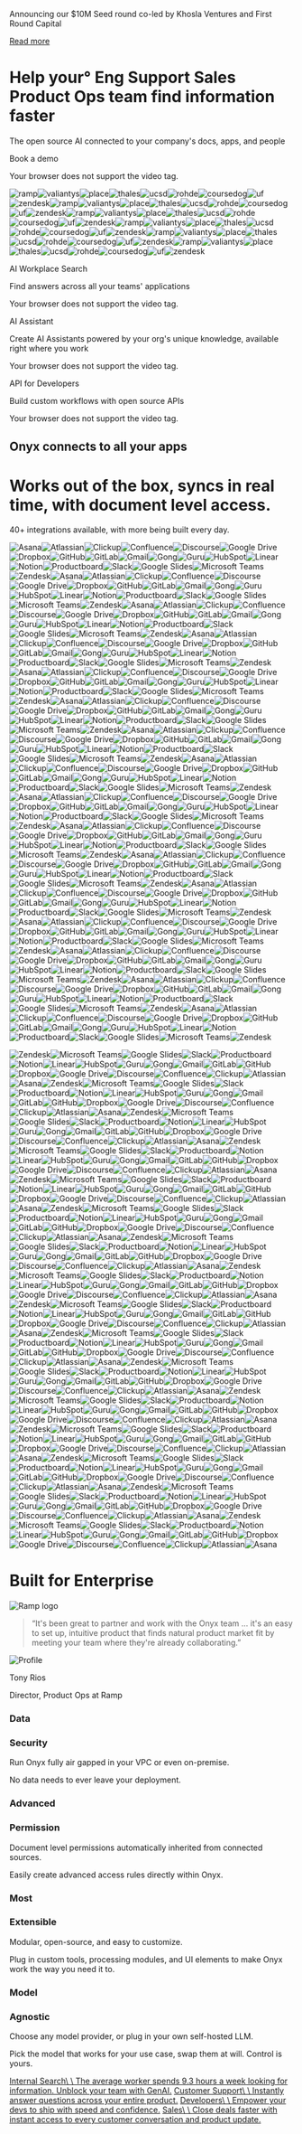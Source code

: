 Announcing our $10M Seed round co-led by Khosla Ventures and First Round Capital

[Read more](https://www.onyx.app/blog/seed-round)

# Help your° Eng  Support  Sales  Product  Ops team    find information faster

The open source AI connected to your company's docs, apps, and people

Book a demo

Your browser does not support the video tag.

![ramp](https://d3hdm39m52h1pm.cloudfront.net/logos/company/ramp.png)![valiantys](https://d3hdm39m52h1pm.cloudfront.net/logos/company/valiantys.png)![place](https://d3hdm39m52h1pm.cloudfront.net/logos/company/place.png)![thales](https://d3hdm39m52h1pm.cloudfront.net/logos/company/thales.svg)![ucsd](https://d3hdm39m52h1pm.cloudfront.net/logos/company/ucsd.png)![rohde](https://d3hdm39m52h1pm.cloudfront.net/logos/company/rohde.svg)![coursedog](https://d3hdm39m52h1pm.cloudfront.net/logos/company/coursedog.svg)![uf](https://d3hdm39m52h1pm.cloudfront.net/logos/company/uf.png)![zendesk](https://d3hdm39m52h1pm.cloudfront.net/logos/company/zendesk.png)![ramp](https://d3hdm39m52h1pm.cloudfront.net/logos/company/ramp.png)![valiantys](https://d3hdm39m52h1pm.cloudfront.net/logos/company/valiantys.png)![place](https://d3hdm39m52h1pm.cloudfront.net/logos/company/place.png)![thales](https://d3hdm39m52h1pm.cloudfront.net/logos/company/thales.svg)![ucsd](https://d3hdm39m52h1pm.cloudfront.net/logos/company/ucsd.png)![rohde](https://d3hdm39m52h1pm.cloudfront.net/logos/company/rohde.svg)![coursedog](https://d3hdm39m52h1pm.cloudfront.net/logos/company/coursedog.svg)![uf](https://d3hdm39m52h1pm.cloudfront.net/logos/company/uf.png)![zendesk](https://d3hdm39m52h1pm.cloudfront.net/logos/company/zendesk.png)![ramp](https://d3hdm39m52h1pm.cloudfront.net/logos/company/ramp.png)![valiantys](https://d3hdm39m52h1pm.cloudfront.net/logos/company/valiantys.png)![place](https://d3hdm39m52h1pm.cloudfront.net/logos/company/place.png)![thales](https://d3hdm39m52h1pm.cloudfront.net/logos/company/thales.svg)![ucsd](https://d3hdm39m52h1pm.cloudfront.net/logos/company/ucsd.png)![rohde](https://d3hdm39m52h1pm.cloudfront.net/logos/company/rohde.svg)![coursedog](https://d3hdm39m52h1pm.cloudfront.net/logos/company/coursedog.svg)![uf](https://d3hdm39m52h1pm.cloudfront.net/logos/company/uf.png)![zendesk](https://d3hdm39m52h1pm.cloudfront.net/logos/company/zendesk.png)![ramp](https://d3hdm39m52h1pm.cloudfront.net/logos/company/ramp.png)![valiantys](https://d3hdm39m52h1pm.cloudfront.net/logos/company/valiantys.png)![place](https://d3hdm39m52h1pm.cloudfront.net/logos/company/place.png)![thales](https://d3hdm39m52h1pm.cloudfront.net/logos/company/thales.svg)![ucsd](https://d3hdm39m52h1pm.cloudfront.net/logos/company/ucsd.png)![rohde](https://d3hdm39m52h1pm.cloudfront.net/logos/company/rohde.svg)![coursedog](https://d3hdm39m52h1pm.cloudfront.net/logos/company/coursedog.svg)![uf](https://d3hdm39m52h1pm.cloudfront.net/logos/company/uf.png)![zendesk](https://d3hdm39m52h1pm.cloudfront.net/logos/company/zendesk.png)![ramp](https://d3hdm39m52h1pm.cloudfront.net/logos/company/ramp.png)![valiantys](https://d3hdm39m52h1pm.cloudfront.net/logos/company/valiantys.png)![place](https://d3hdm39m52h1pm.cloudfront.net/logos/company/place.png)![thales](https://d3hdm39m52h1pm.cloudfront.net/logos/company/thales.svg)![ucsd](https://d3hdm39m52h1pm.cloudfront.net/logos/company/ucsd.png)![rohde](https://d3hdm39m52h1pm.cloudfront.net/logos/company/rohde.svg)![coursedog](https://d3hdm39m52h1pm.cloudfront.net/logos/company/coursedog.svg)![uf](https://d3hdm39m52h1pm.cloudfront.net/logos/company/uf.png)![zendesk](https://d3hdm39m52h1pm.cloudfront.net/logos/company/zendesk.png)![ramp](https://d3hdm39m52h1pm.cloudfront.net/logos/company/ramp.png)![valiantys](https://d3hdm39m52h1pm.cloudfront.net/logos/company/valiantys.png)![place](https://d3hdm39m52h1pm.cloudfront.net/logos/company/place.png)![thales](https://d3hdm39m52h1pm.cloudfront.net/logos/company/thales.svg)![ucsd](https://d3hdm39m52h1pm.cloudfront.net/logos/company/ucsd.png)![rohde](https://d3hdm39m52h1pm.cloudfront.net/logos/company/rohde.svg)![coursedog](https://d3hdm39m52h1pm.cloudfront.net/logos/company/coursedog.svg)![uf](https://d3hdm39m52h1pm.cloudfront.net/logos/company/uf.png)![zendesk](https://d3hdm39m52h1pm.cloudfront.net/logos/company/zendesk.png)

AI Workplace Search

Find answers across all your teams' applications

Your browser does not support the video tag.

AI Assistant

Create AI Assistants powered by your org's unique knowledge, available right where you work

Your browser does not support the video tag.

API for Developers

Build custom workflows with open source APIs

Your browser does not support the video tag.

## Onyx connects to all your apps

# Works out of the box, syncs in real time, with document level access.

40+ integrations available, with more being built every day.

![Asana](https://www.onyx.app/logos/integration/asana.png)![Atlassian](https://www.onyx.app/logos/integration/atlassian.png)![Clickup](https://www.onyx.app/logos/integration/clickup.png)![Confluence](https://www.onyx.app/logos/integration/confluence.png)![Discourse](https://www.onyx.app/logos/integration/discourse.png)![Google Drive](https://www.onyx.app/logos/integration/drive.png)![Dropbox](https://www.onyx.app/logos/integration/dropbox.png)![GitHub](https://www.onyx.app/logos/integration/github.png)![GitLab](https://www.onyx.app/logos/integration/gitlab.png)![Gmail](https://www.onyx.app/logos/integration/gmail.png)![Gong](https://www.onyx.app/logos/integration/gong.png)![Guru](https://www.onyx.app/logos/integration/guru.png)![HubSpot](https://www.onyx.app/logos/integration/hubspot.png)![Linear](https://www.onyx.app/logos/integration/linear.png)![Notion](https://www.onyx.app/logos/integration/notion.png)![Productboard](https://www.onyx.app/logos/integration/productboard.png)![Slack](https://www.onyx.app/logos/integration/slack.png)![Google Slides](https://www.onyx.app/logos/integration/slides.png)![Microsoft Teams](https://www.onyx.app/logos/integration/teams.png)![Zendesk](https://www.onyx.app/logos/integration/zendesk.png)![Asana](https://www.onyx.app/logos/integration/asana.png)![Atlassian](https://www.onyx.app/logos/integration/atlassian.png)![Clickup](https://www.onyx.app/logos/integration/clickup.png)![Confluence](https://www.onyx.app/logos/integration/confluence.png)![Discourse](https://www.onyx.app/logos/integration/discourse.png)![Google Drive](https://www.onyx.app/logos/integration/drive.png)![Dropbox](https://www.onyx.app/logos/integration/dropbox.png)![GitHub](https://www.onyx.app/logos/integration/github.png)![GitLab](https://www.onyx.app/logos/integration/gitlab.png)![Gmail](https://www.onyx.app/logos/integration/gmail.png)![Gong](https://www.onyx.app/logos/integration/gong.png)![Guru](https://www.onyx.app/logos/integration/guru.png)![HubSpot](https://www.onyx.app/logos/integration/hubspot.png)![Linear](https://www.onyx.app/logos/integration/linear.png)![Notion](https://www.onyx.app/logos/integration/notion.png)![Productboard](https://www.onyx.app/logos/integration/productboard.png)![Slack](https://www.onyx.app/logos/integration/slack.png)![Google Slides](https://www.onyx.app/logos/integration/slides.png)![Microsoft Teams](https://www.onyx.app/logos/integration/teams.png)![Zendesk](https://www.onyx.app/logos/integration/zendesk.png)![Asana](https://www.onyx.app/logos/integration/asana.png)![Atlassian](https://www.onyx.app/logos/integration/atlassian.png)![Clickup](https://www.onyx.app/logos/integration/clickup.png)![Confluence](https://www.onyx.app/logos/integration/confluence.png)![Discourse](https://www.onyx.app/logos/integration/discourse.png)![Google Drive](https://www.onyx.app/logos/integration/drive.png)![Dropbox](https://www.onyx.app/logos/integration/dropbox.png)![GitHub](https://www.onyx.app/logos/integration/github.png)![GitLab](https://www.onyx.app/logos/integration/gitlab.png)![Gmail](https://www.onyx.app/logos/integration/gmail.png)![Gong](https://www.onyx.app/logos/integration/gong.png)![Guru](https://www.onyx.app/logos/integration/guru.png)![HubSpot](https://www.onyx.app/logos/integration/hubspot.png)![Linear](https://www.onyx.app/logos/integration/linear.png)![Notion](https://www.onyx.app/logos/integration/notion.png)![Productboard](https://www.onyx.app/logos/integration/productboard.png)![Slack](https://www.onyx.app/logos/integration/slack.png)![Google Slides](https://www.onyx.app/logos/integration/slides.png)![Microsoft Teams](https://www.onyx.app/logos/integration/teams.png)![Zendesk](https://www.onyx.app/logos/integration/zendesk.png)![Asana](https://www.onyx.app/logos/integration/asana.png)![Atlassian](https://www.onyx.app/logos/integration/atlassian.png)![Clickup](https://www.onyx.app/logos/integration/clickup.png)![Confluence](https://www.onyx.app/logos/integration/confluence.png)![Discourse](https://www.onyx.app/logos/integration/discourse.png)![Google Drive](https://www.onyx.app/logos/integration/drive.png)![Dropbox](https://www.onyx.app/logos/integration/dropbox.png)![GitHub](https://www.onyx.app/logos/integration/github.png)![GitLab](https://www.onyx.app/logos/integration/gitlab.png)![Gmail](https://www.onyx.app/logos/integration/gmail.png)![Gong](https://www.onyx.app/logos/integration/gong.png)![Guru](https://www.onyx.app/logos/integration/guru.png)![HubSpot](https://www.onyx.app/logos/integration/hubspot.png)![Linear](https://www.onyx.app/logos/integration/linear.png)![Notion](https://www.onyx.app/logos/integration/notion.png)![Productboard](https://www.onyx.app/logos/integration/productboard.png)![Slack](https://www.onyx.app/logos/integration/slack.png)![Google Slides](https://www.onyx.app/logos/integration/slides.png)![Microsoft Teams](https://www.onyx.app/logos/integration/teams.png)![Zendesk](https://www.onyx.app/logos/integration/zendesk.png)![Asana](https://www.onyx.app/logos/integration/asana.png)![Atlassian](https://www.onyx.app/logos/integration/atlassian.png)![Clickup](https://www.onyx.app/logos/integration/clickup.png)![Confluence](https://www.onyx.app/logos/integration/confluence.png)![Discourse](https://www.onyx.app/logos/integration/discourse.png)![Google Drive](https://www.onyx.app/logos/integration/drive.png)![Dropbox](https://www.onyx.app/logos/integration/dropbox.png)![GitHub](https://www.onyx.app/logos/integration/github.png)![GitLab](https://www.onyx.app/logos/integration/gitlab.png)![Gmail](https://www.onyx.app/logos/integration/gmail.png)![Gong](https://www.onyx.app/logos/integration/gong.png)![Guru](https://www.onyx.app/logos/integration/guru.png)![HubSpot](https://www.onyx.app/logos/integration/hubspot.png)![Linear](https://www.onyx.app/logos/integration/linear.png)![Notion](https://www.onyx.app/logos/integration/notion.png)![Productboard](https://www.onyx.app/logos/integration/productboard.png)![Slack](https://www.onyx.app/logos/integration/slack.png)![Google Slides](https://www.onyx.app/logos/integration/slides.png)![Microsoft Teams](https://www.onyx.app/logos/integration/teams.png)![Zendesk](https://www.onyx.app/logos/integration/zendesk.png)![Asana](https://www.onyx.app/logos/integration/asana.png)![Atlassian](https://www.onyx.app/logos/integration/atlassian.png)![Clickup](https://www.onyx.app/logos/integration/clickup.png)![Confluence](https://www.onyx.app/logos/integration/confluence.png)![Discourse](https://www.onyx.app/logos/integration/discourse.png)![Google Drive](https://www.onyx.app/logos/integration/drive.png)![Dropbox](https://www.onyx.app/logos/integration/dropbox.png)![GitHub](https://www.onyx.app/logos/integration/github.png)![GitLab](https://www.onyx.app/logos/integration/gitlab.png)![Gmail](https://www.onyx.app/logos/integration/gmail.png)![Gong](https://www.onyx.app/logos/integration/gong.png)![Guru](https://www.onyx.app/logos/integration/guru.png)![HubSpot](https://www.onyx.app/logos/integration/hubspot.png)![Linear](https://www.onyx.app/logos/integration/linear.png)![Notion](https://www.onyx.app/logos/integration/notion.png)![Productboard](https://www.onyx.app/logos/integration/productboard.png)![Slack](https://www.onyx.app/logos/integration/slack.png)![Google Slides](https://www.onyx.app/logos/integration/slides.png)![Microsoft Teams](https://www.onyx.app/logos/integration/teams.png)![Zendesk](https://www.onyx.app/logos/integration/zendesk.png)![Asana](https://www.onyx.app/logos/integration/asana.png)![Atlassian](https://www.onyx.app/logos/integration/atlassian.png)![Clickup](https://www.onyx.app/logos/integration/clickup.png)![Confluence](https://www.onyx.app/logos/integration/confluence.png)![Discourse](https://www.onyx.app/logos/integration/discourse.png)![Google Drive](https://www.onyx.app/logos/integration/drive.png)![Dropbox](https://www.onyx.app/logos/integration/dropbox.png)![GitHub](https://www.onyx.app/logos/integration/github.png)![GitLab](https://www.onyx.app/logos/integration/gitlab.png)![Gmail](https://www.onyx.app/logos/integration/gmail.png)![Gong](https://www.onyx.app/logos/integration/gong.png)![Guru](https://www.onyx.app/logos/integration/guru.png)![HubSpot](https://www.onyx.app/logos/integration/hubspot.png)![Linear](https://www.onyx.app/logos/integration/linear.png)![Notion](https://www.onyx.app/logos/integration/notion.png)![Productboard](https://www.onyx.app/logos/integration/productboard.png)![Slack](https://www.onyx.app/logos/integration/slack.png)![Google Slides](https://www.onyx.app/logos/integration/slides.png)![Microsoft Teams](https://www.onyx.app/logos/integration/teams.png)![Zendesk](https://www.onyx.app/logos/integration/zendesk.png)![Asana](https://www.onyx.app/logos/integration/asana.png)![Atlassian](https://www.onyx.app/logos/integration/atlassian.png)![Clickup](https://www.onyx.app/logos/integration/clickup.png)![Confluence](https://www.onyx.app/logos/integration/confluence.png)![Discourse](https://www.onyx.app/logos/integration/discourse.png)![Google Drive](https://www.onyx.app/logos/integration/drive.png)![Dropbox](https://www.onyx.app/logos/integration/dropbox.png)![GitHub](https://www.onyx.app/logos/integration/github.png)![GitLab](https://www.onyx.app/logos/integration/gitlab.png)![Gmail](https://www.onyx.app/logos/integration/gmail.png)![Gong](https://www.onyx.app/logos/integration/gong.png)![Guru](https://www.onyx.app/logos/integration/guru.png)![HubSpot](https://www.onyx.app/logos/integration/hubspot.png)![Linear](https://www.onyx.app/logos/integration/linear.png)![Notion](https://www.onyx.app/logos/integration/notion.png)![Productboard](https://www.onyx.app/logos/integration/productboard.png)![Slack](https://www.onyx.app/logos/integration/slack.png)![Google Slides](https://www.onyx.app/logos/integration/slides.png)![Microsoft Teams](https://www.onyx.app/logos/integration/teams.png)![Zendesk](https://www.onyx.app/logos/integration/zendesk.png)![Asana](https://www.onyx.app/logos/integration/asana.png)![Atlassian](https://www.onyx.app/logos/integration/atlassian.png)![Clickup](https://www.onyx.app/logos/integration/clickup.png)![Confluence](https://www.onyx.app/logos/integration/confluence.png)![Discourse](https://www.onyx.app/logos/integration/discourse.png)![Google Drive](https://www.onyx.app/logos/integration/drive.png)![Dropbox](https://www.onyx.app/logos/integration/dropbox.png)![GitHub](https://www.onyx.app/logos/integration/github.png)![GitLab](https://www.onyx.app/logos/integration/gitlab.png)![Gmail](https://www.onyx.app/logos/integration/gmail.png)![Gong](https://www.onyx.app/logos/integration/gong.png)![Guru](https://www.onyx.app/logos/integration/guru.png)![HubSpot](https://www.onyx.app/logos/integration/hubspot.png)![Linear](https://www.onyx.app/logos/integration/linear.png)![Notion](https://www.onyx.app/logos/integration/notion.png)![Productboard](https://www.onyx.app/logos/integration/productboard.png)![Slack](https://www.onyx.app/logos/integration/slack.png)![Google Slides](https://www.onyx.app/logos/integration/slides.png)![Microsoft Teams](https://www.onyx.app/logos/integration/teams.png)![Zendesk](https://www.onyx.app/logos/integration/zendesk.png)![Asana](https://www.onyx.app/logos/integration/asana.png)![Atlassian](https://www.onyx.app/logos/integration/atlassian.png)![Clickup](https://www.onyx.app/logos/integration/clickup.png)![Confluence](https://www.onyx.app/logos/integration/confluence.png)![Discourse](https://www.onyx.app/logos/integration/discourse.png)![Google Drive](https://www.onyx.app/logos/integration/drive.png)![Dropbox](https://www.onyx.app/logos/integration/dropbox.png)![GitHub](https://www.onyx.app/logos/integration/github.png)![GitLab](https://www.onyx.app/logos/integration/gitlab.png)![Gmail](https://www.onyx.app/logos/integration/gmail.png)![Gong](https://www.onyx.app/logos/integration/gong.png)![Guru](https://www.onyx.app/logos/integration/guru.png)![HubSpot](https://www.onyx.app/logos/integration/hubspot.png)![Linear](https://www.onyx.app/logos/integration/linear.png)![Notion](https://www.onyx.app/logos/integration/notion.png)![Productboard](https://www.onyx.app/logos/integration/productboard.png)![Slack](https://www.onyx.app/logos/integration/slack.png)![Google Slides](https://www.onyx.app/logos/integration/slides.png)![Microsoft Teams](https://www.onyx.app/logos/integration/teams.png)![Zendesk](https://www.onyx.app/logos/integration/zendesk.png)![Asana](https://www.onyx.app/logos/integration/asana.png)![Atlassian](https://www.onyx.app/logos/integration/atlassian.png)![Clickup](https://www.onyx.app/logos/integration/clickup.png)![Confluence](https://www.onyx.app/logos/integration/confluence.png)![Discourse](https://www.onyx.app/logos/integration/discourse.png)![Google Drive](https://www.onyx.app/logos/integration/drive.png)![Dropbox](https://www.onyx.app/logos/integration/dropbox.png)![GitHub](https://www.onyx.app/logos/integration/github.png)![GitLab](https://www.onyx.app/logos/integration/gitlab.png)![Gmail](https://www.onyx.app/logos/integration/gmail.png)![Gong](https://www.onyx.app/logos/integration/gong.png)![Guru](https://www.onyx.app/logos/integration/guru.png)![HubSpot](https://www.onyx.app/logos/integration/hubspot.png)![Linear](https://www.onyx.app/logos/integration/linear.png)![Notion](https://www.onyx.app/logos/integration/notion.png)![Productboard](https://www.onyx.app/logos/integration/productboard.png)![Slack](https://www.onyx.app/logos/integration/slack.png)![Google Slides](https://www.onyx.app/logos/integration/slides.png)![Microsoft Teams](https://www.onyx.app/logos/integration/teams.png)![Zendesk](https://www.onyx.app/logos/integration/zendesk.png)![Asana](https://www.onyx.app/logos/integration/asana.png)![Atlassian](https://www.onyx.app/logos/integration/atlassian.png)![Clickup](https://www.onyx.app/logos/integration/clickup.png)![Confluence](https://www.onyx.app/logos/integration/confluence.png)![Discourse](https://www.onyx.app/logos/integration/discourse.png)![Google Drive](https://www.onyx.app/logos/integration/drive.png)![Dropbox](https://www.onyx.app/logos/integration/dropbox.png)![GitHub](https://www.onyx.app/logos/integration/github.png)![GitLab](https://www.onyx.app/logos/integration/gitlab.png)![Gmail](https://www.onyx.app/logos/integration/gmail.png)![Gong](https://www.onyx.app/logos/integration/gong.png)![Guru](https://www.onyx.app/logos/integration/guru.png)![HubSpot](https://www.onyx.app/logos/integration/hubspot.png)![Linear](https://www.onyx.app/logos/integration/linear.png)![Notion](https://www.onyx.app/logos/integration/notion.png)![Productboard](https://www.onyx.app/logos/integration/productboard.png)![Slack](https://www.onyx.app/logos/integration/slack.png)![Google Slides](https://www.onyx.app/logos/integration/slides.png)![Microsoft Teams](https://www.onyx.app/logos/integration/teams.png)![Zendesk](https://www.onyx.app/logos/integration/zendesk.png)![Asana](https://www.onyx.app/logos/integration/asana.png)![Atlassian](https://www.onyx.app/logos/integration/atlassian.png)![Clickup](https://www.onyx.app/logos/integration/clickup.png)![Confluence](https://www.onyx.app/logos/integration/confluence.png)![Discourse](https://www.onyx.app/logos/integration/discourse.png)![Google Drive](https://www.onyx.app/logos/integration/drive.png)![Dropbox](https://www.onyx.app/logos/integration/dropbox.png)![GitHub](https://www.onyx.app/logos/integration/github.png)![GitLab](https://www.onyx.app/logos/integration/gitlab.png)![Gmail](https://www.onyx.app/logos/integration/gmail.png)![Gong](https://www.onyx.app/logos/integration/gong.png)![Guru](https://www.onyx.app/logos/integration/guru.png)![HubSpot](https://www.onyx.app/logos/integration/hubspot.png)![Linear](https://www.onyx.app/logos/integration/linear.png)![Notion](https://www.onyx.app/logos/integration/notion.png)![Productboard](https://www.onyx.app/logos/integration/productboard.png)![Slack](https://www.onyx.app/logos/integration/slack.png)![Google Slides](https://www.onyx.app/logos/integration/slides.png)![Microsoft Teams](https://www.onyx.app/logos/integration/teams.png)![Zendesk](https://www.onyx.app/logos/integration/zendesk.png)![Asana](https://www.onyx.app/logos/integration/asana.png)![Atlassian](https://www.onyx.app/logos/integration/atlassian.png)![Clickup](https://www.onyx.app/logos/integration/clickup.png)![Confluence](https://www.onyx.app/logos/integration/confluence.png)![Discourse](https://www.onyx.app/logos/integration/discourse.png)![Google Drive](https://www.onyx.app/logos/integration/drive.png)![Dropbox](https://www.onyx.app/logos/integration/dropbox.png)![GitHub](https://www.onyx.app/logos/integration/github.png)![GitLab](https://www.onyx.app/logos/integration/gitlab.png)![Gmail](https://www.onyx.app/logos/integration/gmail.png)![Gong](https://www.onyx.app/logos/integration/gong.png)![Guru](https://www.onyx.app/logos/integration/guru.png)![HubSpot](https://www.onyx.app/logos/integration/hubspot.png)![Linear](https://www.onyx.app/logos/integration/linear.png)![Notion](https://www.onyx.app/logos/integration/notion.png)![Productboard](https://www.onyx.app/logos/integration/productboard.png)![Slack](https://www.onyx.app/logos/integration/slack.png)![Google Slides](https://www.onyx.app/logos/integration/slides.png)![Microsoft Teams](https://www.onyx.app/logos/integration/teams.png)![Zendesk](https://www.onyx.app/logos/integration/zendesk.png)![Asana](https://www.onyx.app/logos/integration/asana.png)![Atlassian](https://www.onyx.app/logos/integration/atlassian.png)![Clickup](https://www.onyx.app/logos/integration/clickup.png)![Confluence](https://www.onyx.app/logos/integration/confluence.png)![Discourse](https://www.onyx.app/logos/integration/discourse.png)![Google Drive](https://www.onyx.app/logos/integration/drive.png)![Dropbox](https://www.onyx.app/logos/integration/dropbox.png)![GitHub](https://www.onyx.app/logos/integration/github.png)![GitLab](https://www.onyx.app/logos/integration/gitlab.png)![Gmail](https://www.onyx.app/logos/integration/gmail.png)![Gong](https://www.onyx.app/logos/integration/gong.png)![Guru](https://www.onyx.app/logos/integration/guru.png)![HubSpot](https://www.onyx.app/logos/integration/hubspot.png)![Linear](https://www.onyx.app/logos/integration/linear.png)![Notion](https://www.onyx.app/logos/integration/notion.png)![Productboard](https://www.onyx.app/logos/integration/productboard.png)![Slack](https://www.onyx.app/logos/integration/slack.png)![Google Slides](https://www.onyx.app/logos/integration/slides.png)![Microsoft Teams](https://www.onyx.app/logos/integration/teams.png)![Zendesk](https://www.onyx.app/logos/integration/zendesk.png)![Asana](https://www.onyx.app/logos/integration/asana.png)![Atlassian](https://www.onyx.app/logos/integration/atlassian.png)![Clickup](https://www.onyx.app/logos/integration/clickup.png)![Confluence](https://www.onyx.app/logos/integration/confluence.png)![Discourse](https://www.onyx.app/logos/integration/discourse.png)![Google Drive](https://www.onyx.app/logos/integration/drive.png)![Dropbox](https://www.onyx.app/logos/integration/dropbox.png)![GitHub](https://www.onyx.app/logos/integration/github.png)![GitLab](https://www.onyx.app/logos/integration/gitlab.png)![Gmail](https://www.onyx.app/logos/integration/gmail.png)![Gong](https://www.onyx.app/logos/integration/gong.png)![Guru](https://www.onyx.app/logos/integration/guru.png)![HubSpot](https://www.onyx.app/logos/integration/hubspot.png)![Linear](https://www.onyx.app/logos/integration/linear.png)![Notion](https://www.onyx.app/logos/integration/notion.png)![Productboard](https://www.onyx.app/logos/integration/productboard.png)![Slack](https://www.onyx.app/logos/integration/slack.png)![Google Slides](https://www.onyx.app/logos/integration/slides.png)![Microsoft Teams](https://www.onyx.app/logos/integration/teams.png)![Zendesk](https://www.onyx.app/logos/integration/zendesk.png)

![Zendesk](https://www.onyx.app/logos/integration/zendesk.png)![Microsoft Teams](https://www.onyx.app/logos/integration/teams.png)![Google Slides](https://www.onyx.app/logos/integration/slides.png)![Slack](https://www.onyx.app/logos/integration/slack.png)![Productboard](https://www.onyx.app/logos/integration/productboard.png)![Notion](https://www.onyx.app/logos/integration/notion.png)![Linear](https://www.onyx.app/logos/integration/linear.png)![HubSpot](https://www.onyx.app/logos/integration/hubspot.png)![Guru](https://www.onyx.app/logos/integration/guru.png)![Gong](https://www.onyx.app/logos/integration/gong.png)![Gmail](https://www.onyx.app/logos/integration/gmail.png)![GitLab](https://www.onyx.app/logos/integration/gitlab.png)![GitHub](https://www.onyx.app/logos/integration/github.png)![Dropbox](https://www.onyx.app/logos/integration/dropbox.png)![Google Drive](https://www.onyx.app/logos/integration/drive.png)![Discourse](https://www.onyx.app/logos/integration/discourse.png)![Confluence](https://www.onyx.app/logos/integration/confluence.png)![Clickup](https://www.onyx.app/logos/integration/clickup.png)![Atlassian](https://www.onyx.app/logos/integration/atlassian.png)![Asana](https://www.onyx.app/logos/integration/asana.png)![Zendesk](https://www.onyx.app/logos/integration/zendesk.png)![Microsoft Teams](https://www.onyx.app/logos/integration/teams.png)![Google Slides](https://www.onyx.app/logos/integration/slides.png)![Slack](https://www.onyx.app/logos/integration/slack.png)![Productboard](https://www.onyx.app/logos/integration/productboard.png)![Notion](https://www.onyx.app/logos/integration/notion.png)![Linear](https://www.onyx.app/logos/integration/linear.png)![HubSpot](https://www.onyx.app/logos/integration/hubspot.png)![Guru](https://www.onyx.app/logos/integration/guru.png)![Gong](https://www.onyx.app/logos/integration/gong.png)![Gmail](https://www.onyx.app/logos/integration/gmail.png)![GitLab](https://www.onyx.app/logos/integration/gitlab.png)![GitHub](https://www.onyx.app/logos/integration/github.png)![Dropbox](https://www.onyx.app/logos/integration/dropbox.png)![Google Drive](https://www.onyx.app/logos/integration/drive.png)![Discourse](https://www.onyx.app/logos/integration/discourse.png)![Confluence](https://www.onyx.app/logos/integration/confluence.png)![Clickup](https://www.onyx.app/logos/integration/clickup.png)![Atlassian](https://www.onyx.app/logos/integration/atlassian.png)![Asana](https://www.onyx.app/logos/integration/asana.png)![Zendesk](https://www.onyx.app/logos/integration/zendesk.png)![Microsoft Teams](https://www.onyx.app/logos/integration/teams.png)![Google Slides](https://www.onyx.app/logos/integration/slides.png)![Slack](https://www.onyx.app/logos/integration/slack.png)![Productboard](https://www.onyx.app/logos/integration/productboard.png)![Notion](https://www.onyx.app/logos/integration/notion.png)![Linear](https://www.onyx.app/logos/integration/linear.png)![HubSpot](https://www.onyx.app/logos/integration/hubspot.png)![Guru](https://www.onyx.app/logos/integration/guru.png)![Gong](https://www.onyx.app/logos/integration/gong.png)![Gmail](https://www.onyx.app/logos/integration/gmail.png)![GitLab](https://www.onyx.app/logos/integration/gitlab.png)![GitHub](https://www.onyx.app/logos/integration/github.png)![Dropbox](https://www.onyx.app/logos/integration/dropbox.png)![Google Drive](https://www.onyx.app/logos/integration/drive.png)![Discourse](https://www.onyx.app/logos/integration/discourse.png)![Confluence](https://www.onyx.app/logos/integration/confluence.png)![Clickup](https://www.onyx.app/logos/integration/clickup.png)![Atlassian](https://www.onyx.app/logos/integration/atlassian.png)![Asana](https://www.onyx.app/logos/integration/asana.png)![Zendesk](https://www.onyx.app/logos/integration/zendesk.png)![Microsoft Teams](https://www.onyx.app/logos/integration/teams.png)![Google Slides](https://www.onyx.app/logos/integration/slides.png)![Slack](https://www.onyx.app/logos/integration/slack.png)![Productboard](https://www.onyx.app/logos/integration/productboard.png)![Notion](https://www.onyx.app/logos/integration/notion.png)![Linear](https://www.onyx.app/logos/integration/linear.png)![HubSpot](https://www.onyx.app/logos/integration/hubspot.png)![Guru](https://www.onyx.app/logos/integration/guru.png)![Gong](https://www.onyx.app/logos/integration/gong.png)![Gmail](https://www.onyx.app/logos/integration/gmail.png)![GitLab](https://www.onyx.app/logos/integration/gitlab.png)![GitHub](https://www.onyx.app/logos/integration/github.png)![Dropbox](https://www.onyx.app/logos/integration/dropbox.png)![Google Drive](https://www.onyx.app/logos/integration/drive.png)![Discourse](https://www.onyx.app/logos/integration/discourse.png)![Confluence](https://www.onyx.app/logos/integration/confluence.png)![Clickup](https://www.onyx.app/logos/integration/clickup.png)![Atlassian](https://www.onyx.app/logos/integration/atlassian.png)![Asana](https://www.onyx.app/logos/integration/asana.png)![Zendesk](https://www.onyx.app/logos/integration/zendesk.png)![Microsoft Teams](https://www.onyx.app/logos/integration/teams.png)![Google Slides](https://www.onyx.app/logos/integration/slides.png)![Slack](https://www.onyx.app/logos/integration/slack.png)![Productboard](https://www.onyx.app/logos/integration/productboard.png)![Notion](https://www.onyx.app/logos/integration/notion.png)![Linear](https://www.onyx.app/logos/integration/linear.png)![HubSpot](https://www.onyx.app/logos/integration/hubspot.png)![Guru](https://www.onyx.app/logos/integration/guru.png)![Gong](https://www.onyx.app/logos/integration/gong.png)![Gmail](https://www.onyx.app/logos/integration/gmail.png)![GitLab](https://www.onyx.app/logos/integration/gitlab.png)![GitHub](https://www.onyx.app/logos/integration/github.png)![Dropbox](https://www.onyx.app/logos/integration/dropbox.png)![Google Drive](https://www.onyx.app/logos/integration/drive.png)![Discourse](https://www.onyx.app/logos/integration/discourse.png)![Confluence](https://www.onyx.app/logos/integration/confluence.png)![Clickup](https://www.onyx.app/logos/integration/clickup.png)![Atlassian](https://www.onyx.app/logos/integration/atlassian.png)![Asana](https://www.onyx.app/logos/integration/asana.png)![Zendesk](https://www.onyx.app/logos/integration/zendesk.png)![Microsoft Teams](https://www.onyx.app/logos/integration/teams.png)![Google Slides](https://www.onyx.app/logos/integration/slides.png)![Slack](https://www.onyx.app/logos/integration/slack.png)![Productboard](https://www.onyx.app/logos/integration/productboard.png)![Notion](https://www.onyx.app/logos/integration/notion.png)![Linear](https://www.onyx.app/logos/integration/linear.png)![HubSpot](https://www.onyx.app/logos/integration/hubspot.png)![Guru](https://www.onyx.app/logos/integration/guru.png)![Gong](https://www.onyx.app/logos/integration/gong.png)![Gmail](https://www.onyx.app/logos/integration/gmail.png)![GitLab](https://www.onyx.app/logos/integration/gitlab.png)![GitHub](https://www.onyx.app/logos/integration/github.png)![Dropbox](https://www.onyx.app/logos/integration/dropbox.png)![Google Drive](https://www.onyx.app/logos/integration/drive.png)![Discourse](https://www.onyx.app/logos/integration/discourse.png)![Confluence](https://www.onyx.app/logos/integration/confluence.png)![Clickup](https://www.onyx.app/logos/integration/clickup.png)![Atlassian](https://www.onyx.app/logos/integration/atlassian.png)![Asana](https://www.onyx.app/logos/integration/asana.png)![Zendesk](https://www.onyx.app/logos/integration/zendesk.png)![Microsoft Teams](https://www.onyx.app/logos/integration/teams.png)![Google Slides](https://www.onyx.app/logos/integration/slides.png)![Slack](https://www.onyx.app/logos/integration/slack.png)![Productboard](https://www.onyx.app/logos/integration/productboard.png)![Notion](https://www.onyx.app/logos/integration/notion.png)![Linear](https://www.onyx.app/logos/integration/linear.png)![HubSpot](https://www.onyx.app/logos/integration/hubspot.png)![Guru](https://www.onyx.app/logos/integration/guru.png)![Gong](https://www.onyx.app/logos/integration/gong.png)![Gmail](https://www.onyx.app/logos/integration/gmail.png)![GitLab](https://www.onyx.app/logos/integration/gitlab.png)![GitHub](https://www.onyx.app/logos/integration/github.png)![Dropbox](https://www.onyx.app/logos/integration/dropbox.png)![Google Drive](https://www.onyx.app/logos/integration/drive.png)![Discourse](https://www.onyx.app/logos/integration/discourse.png)![Confluence](https://www.onyx.app/logos/integration/confluence.png)![Clickup](https://www.onyx.app/logos/integration/clickup.png)![Atlassian](https://www.onyx.app/logos/integration/atlassian.png)![Asana](https://www.onyx.app/logos/integration/asana.png)![Zendesk](https://www.onyx.app/logos/integration/zendesk.png)![Microsoft Teams](https://www.onyx.app/logos/integration/teams.png)![Google Slides](https://www.onyx.app/logos/integration/slides.png)![Slack](https://www.onyx.app/logos/integration/slack.png)![Productboard](https://www.onyx.app/logos/integration/productboard.png)![Notion](https://www.onyx.app/logos/integration/notion.png)![Linear](https://www.onyx.app/logos/integration/linear.png)![HubSpot](https://www.onyx.app/logos/integration/hubspot.png)![Guru](https://www.onyx.app/logos/integration/guru.png)![Gong](https://www.onyx.app/logos/integration/gong.png)![Gmail](https://www.onyx.app/logos/integration/gmail.png)![GitLab](https://www.onyx.app/logos/integration/gitlab.png)![GitHub](https://www.onyx.app/logos/integration/github.png)![Dropbox](https://www.onyx.app/logos/integration/dropbox.png)![Google Drive](https://www.onyx.app/logos/integration/drive.png)![Discourse](https://www.onyx.app/logos/integration/discourse.png)![Confluence](https://www.onyx.app/logos/integration/confluence.png)![Clickup](https://www.onyx.app/logos/integration/clickup.png)![Atlassian](https://www.onyx.app/logos/integration/atlassian.png)![Asana](https://www.onyx.app/logos/integration/asana.png)![Zendesk](https://www.onyx.app/logos/integration/zendesk.png)![Microsoft Teams](https://www.onyx.app/logos/integration/teams.png)![Google Slides](https://www.onyx.app/logos/integration/slides.png)![Slack](https://www.onyx.app/logos/integration/slack.png)![Productboard](https://www.onyx.app/logos/integration/productboard.png)![Notion](https://www.onyx.app/logos/integration/notion.png)![Linear](https://www.onyx.app/logos/integration/linear.png)![HubSpot](https://www.onyx.app/logos/integration/hubspot.png)![Guru](https://www.onyx.app/logos/integration/guru.png)![Gong](https://www.onyx.app/logos/integration/gong.png)![Gmail](https://www.onyx.app/logos/integration/gmail.png)![GitLab](https://www.onyx.app/logos/integration/gitlab.png)![GitHub](https://www.onyx.app/logos/integration/github.png)![Dropbox](https://www.onyx.app/logos/integration/dropbox.png)![Google Drive](https://www.onyx.app/logos/integration/drive.png)![Discourse](https://www.onyx.app/logos/integration/discourse.png)![Confluence](https://www.onyx.app/logos/integration/confluence.png)![Clickup](https://www.onyx.app/logos/integration/clickup.png)![Atlassian](https://www.onyx.app/logos/integration/atlassian.png)![Asana](https://www.onyx.app/logos/integration/asana.png)![Zendesk](https://www.onyx.app/logos/integration/zendesk.png)![Microsoft Teams](https://www.onyx.app/logos/integration/teams.png)![Google Slides](https://www.onyx.app/logos/integration/slides.png)![Slack](https://www.onyx.app/logos/integration/slack.png)![Productboard](https://www.onyx.app/logos/integration/productboard.png)![Notion](https://www.onyx.app/logos/integration/notion.png)![Linear](https://www.onyx.app/logos/integration/linear.png)![HubSpot](https://www.onyx.app/logos/integration/hubspot.png)![Guru](https://www.onyx.app/logos/integration/guru.png)![Gong](https://www.onyx.app/logos/integration/gong.png)![Gmail](https://www.onyx.app/logos/integration/gmail.png)![GitLab](https://www.onyx.app/logos/integration/gitlab.png)![GitHub](https://www.onyx.app/logos/integration/github.png)![Dropbox](https://www.onyx.app/logos/integration/dropbox.png)![Google Drive](https://www.onyx.app/logos/integration/drive.png)![Discourse](https://www.onyx.app/logos/integration/discourse.png)![Confluence](https://www.onyx.app/logos/integration/confluence.png)![Clickup](https://www.onyx.app/logos/integration/clickup.png)![Atlassian](https://www.onyx.app/logos/integration/atlassian.png)![Asana](https://www.onyx.app/logos/integration/asana.png)![Zendesk](https://www.onyx.app/logos/integration/zendesk.png)![Microsoft Teams](https://www.onyx.app/logos/integration/teams.png)![Google Slides](https://www.onyx.app/logos/integration/slides.png)![Slack](https://www.onyx.app/logos/integration/slack.png)![Productboard](https://www.onyx.app/logos/integration/productboard.png)![Notion](https://www.onyx.app/logos/integration/notion.png)![Linear](https://www.onyx.app/logos/integration/linear.png)![HubSpot](https://www.onyx.app/logos/integration/hubspot.png)![Guru](https://www.onyx.app/logos/integration/guru.png)![Gong](https://www.onyx.app/logos/integration/gong.png)![Gmail](https://www.onyx.app/logos/integration/gmail.png)![GitLab](https://www.onyx.app/logos/integration/gitlab.png)![GitHub](https://www.onyx.app/logos/integration/github.png)![Dropbox](https://www.onyx.app/logos/integration/dropbox.png)![Google Drive](https://www.onyx.app/logos/integration/drive.png)![Discourse](https://www.onyx.app/logos/integration/discourse.png)![Confluence](https://www.onyx.app/logos/integration/confluence.png)![Clickup](https://www.onyx.app/logos/integration/clickup.png)![Atlassian](https://www.onyx.app/logos/integration/atlassian.png)![Asana](https://www.onyx.app/logos/integration/asana.png)![Zendesk](https://www.onyx.app/logos/integration/zendesk.png)![Microsoft Teams](https://www.onyx.app/logos/integration/teams.png)![Google Slides](https://www.onyx.app/logos/integration/slides.png)![Slack](https://www.onyx.app/logos/integration/slack.png)![Productboard](https://www.onyx.app/logos/integration/productboard.png)![Notion](https://www.onyx.app/logos/integration/notion.png)![Linear](https://www.onyx.app/logos/integration/linear.png)![HubSpot](https://www.onyx.app/logos/integration/hubspot.png)![Guru](https://www.onyx.app/logos/integration/guru.png)![Gong](https://www.onyx.app/logos/integration/gong.png)![Gmail](https://www.onyx.app/logos/integration/gmail.png)![GitLab](https://www.onyx.app/logos/integration/gitlab.png)![GitHub](https://www.onyx.app/logos/integration/github.png)![Dropbox](https://www.onyx.app/logos/integration/dropbox.png)![Google Drive](https://www.onyx.app/logos/integration/drive.png)![Discourse](https://www.onyx.app/logos/integration/discourse.png)![Confluence](https://www.onyx.app/logos/integration/confluence.png)![Clickup](https://www.onyx.app/logos/integration/clickup.png)![Atlassian](https://www.onyx.app/logos/integration/atlassian.png)![Asana](https://www.onyx.app/logos/integration/asana.png)![Zendesk](https://www.onyx.app/logos/integration/zendesk.png)![Microsoft Teams](https://www.onyx.app/logos/integration/teams.png)![Google Slides](https://www.onyx.app/logos/integration/slides.png)![Slack](https://www.onyx.app/logos/integration/slack.png)![Productboard](https://www.onyx.app/logos/integration/productboard.png)![Notion](https://www.onyx.app/logos/integration/notion.png)![Linear](https://www.onyx.app/logos/integration/linear.png)![HubSpot](https://www.onyx.app/logos/integration/hubspot.png)![Guru](https://www.onyx.app/logos/integration/guru.png)![Gong](https://www.onyx.app/logos/integration/gong.png)![Gmail](https://www.onyx.app/logos/integration/gmail.png)![GitLab](https://www.onyx.app/logos/integration/gitlab.png)![GitHub](https://www.onyx.app/logos/integration/github.png)![Dropbox](https://www.onyx.app/logos/integration/dropbox.png)![Google Drive](https://www.onyx.app/logos/integration/drive.png)![Discourse](https://www.onyx.app/logos/integration/discourse.png)![Confluence](https://www.onyx.app/logos/integration/confluence.png)![Clickup](https://www.onyx.app/logos/integration/clickup.png)![Atlassian](https://www.onyx.app/logos/integration/atlassian.png)![Asana](https://www.onyx.app/logos/integration/asana.png)![Zendesk](https://www.onyx.app/logos/integration/zendesk.png)![Microsoft Teams](https://www.onyx.app/logos/integration/teams.png)![Google Slides](https://www.onyx.app/logos/integration/slides.png)![Slack](https://www.onyx.app/logos/integration/slack.png)![Productboard](https://www.onyx.app/logos/integration/productboard.png)![Notion](https://www.onyx.app/logos/integration/notion.png)![Linear](https://www.onyx.app/logos/integration/linear.png)![HubSpot](https://www.onyx.app/logos/integration/hubspot.png)![Guru](https://www.onyx.app/logos/integration/guru.png)![Gong](https://www.onyx.app/logos/integration/gong.png)![Gmail](https://www.onyx.app/logos/integration/gmail.png)![GitLab](https://www.onyx.app/logos/integration/gitlab.png)![GitHub](https://www.onyx.app/logos/integration/github.png)![Dropbox](https://www.onyx.app/logos/integration/dropbox.png)![Google Drive](https://www.onyx.app/logos/integration/drive.png)![Discourse](https://www.onyx.app/logos/integration/discourse.png)![Confluence](https://www.onyx.app/logos/integration/confluence.png)![Clickup](https://www.onyx.app/logos/integration/clickup.png)![Atlassian](https://www.onyx.app/logos/integration/atlassian.png)![Asana](https://www.onyx.app/logos/integration/asana.png)![Zendesk](https://www.onyx.app/logos/integration/zendesk.png)![Microsoft Teams](https://www.onyx.app/logos/integration/teams.png)![Google Slides](https://www.onyx.app/logos/integration/slides.png)![Slack](https://www.onyx.app/logos/integration/slack.png)![Productboard](https://www.onyx.app/logos/integration/productboard.png)![Notion](https://www.onyx.app/logos/integration/notion.png)![Linear](https://www.onyx.app/logos/integration/linear.png)![HubSpot](https://www.onyx.app/logos/integration/hubspot.png)![Guru](https://www.onyx.app/logos/integration/guru.png)![Gong](https://www.onyx.app/logos/integration/gong.png)![Gmail](https://www.onyx.app/logos/integration/gmail.png)![GitLab](https://www.onyx.app/logos/integration/gitlab.png)![GitHub](https://www.onyx.app/logos/integration/github.png)![Dropbox](https://www.onyx.app/logos/integration/dropbox.png)![Google Drive](https://www.onyx.app/logos/integration/drive.png)![Discourse](https://www.onyx.app/logos/integration/discourse.png)![Confluence](https://www.onyx.app/logos/integration/confluence.png)![Clickup](https://www.onyx.app/logos/integration/clickup.png)![Atlassian](https://www.onyx.app/logos/integration/atlassian.png)![Asana](https://www.onyx.app/logos/integration/asana.png)![Zendesk](https://www.onyx.app/logos/integration/zendesk.png)![Microsoft Teams](https://www.onyx.app/logos/integration/teams.png)![Google Slides](https://www.onyx.app/logos/integration/slides.png)![Slack](https://www.onyx.app/logos/integration/slack.png)![Productboard](https://www.onyx.app/logos/integration/productboard.png)![Notion](https://www.onyx.app/logos/integration/notion.png)![Linear](https://www.onyx.app/logos/integration/linear.png)![HubSpot](https://www.onyx.app/logos/integration/hubspot.png)![Guru](https://www.onyx.app/logos/integration/guru.png)![Gong](https://www.onyx.app/logos/integration/gong.png)![Gmail](https://www.onyx.app/logos/integration/gmail.png)![GitLab](https://www.onyx.app/logos/integration/gitlab.png)![GitHub](https://www.onyx.app/logos/integration/github.png)![Dropbox](https://www.onyx.app/logos/integration/dropbox.png)![Google Drive](https://www.onyx.app/logos/integration/drive.png)![Discourse](https://www.onyx.app/logos/integration/discourse.png)![Confluence](https://www.onyx.app/logos/integration/confluence.png)![Clickup](https://www.onyx.app/logos/integration/clickup.png)![Atlassian](https://www.onyx.app/logos/integration/atlassian.png)![Asana](https://www.onyx.app/logos/integration/asana.png)

# Built for  Enterprise

![Ramp logo](https://d3hdm39m52h1pm.cloudfront.net/logos/customer/ramp.png)

> “It's been great to partner and work with the Onyx team ... it's an easy to set up, intuitive product that finds natural product market fit by meeting your team where they're already collaborating.”

![Profile](https://d3hdm39m52h1pm.cloudfront.net/logos/customer/tony-rios.png)

Tony Rios

Director, Product Ops at Ramp

### Data

### Security

Run Onyx fully air gapped in your VPC or even on-premise.

No data needs to ever leave your deployment.

### Advanced

### Permission

Document level permissions automatically inherited from connected sources.

Easily create advanced access rules directly within Onyx.

### Most

### Extensible

Modular, open-source, and easy to customize.

Plug in custom tools, processing modules, and UI elements to make Onyx work the way you need it to.

### Model

### Agnostic

Choose any model provider, or plug in your own self-hosted LLM.

Pick the model that works for your use case, swap them at will. Control is yours.

[Internal Search\\
\\
The average worker spends 9.3 hours a week looking for information. Unblock your team with GenAI.](https://www.onyx.app/product/search) [Customer Support\\
\\
Instantly answer questions across your entire product.](https://www.onyx.app/solutions/support) [Developers\\
\\
Empower your devs to ship with speed and confidence.](https://www.onyx.app/solutions/engineering) [Sales\\
\\
Close deals faster with instant access to every customer conversation and product update.](https://www.onyx.app/solutions/sales)